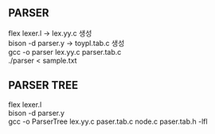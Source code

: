 ## PARSER  
flex lexer.l      -> lex.yy.c 생성  
bison -d parser.y  -> toypl.tab.c 생성  
gcc -o parser lex.yy.c parser.tab.c  
./parser < sample.txt  

## PARSER TREE 
flex lexer.l  
bison -d parser.y   
gcc -o ParserTree lex.yy.c paser.tab.c node.c paser.tab.h -lfl 
